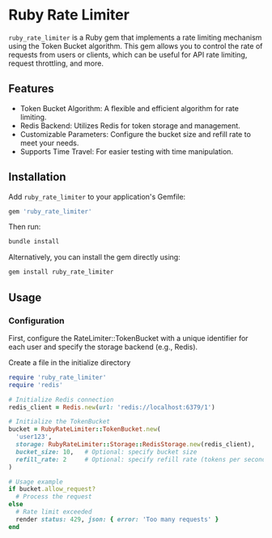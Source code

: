 # Ruby Rate Limiter

`ruby_rate_limiter` is a Ruby gem that implements a rate limiting mechanism using the Token Bucket algorithm. This gem allows you to control the rate of requests from users or clients, which can be useful for API rate limiting, request throttling, and more.

## Features

- Token Bucket Algorithm: A flexible and efficient algorithm for rate limiting.
- Redis Backend: Utilizes Redis for token storage and management.
- Customizable Parameters: Configure the bucket size and refill rate to meet your needs.
- Supports Time Travel: For easier testing with time manipulation.

## Installation

Add `ruby_rate_limiter` to your application's Gemfile:

```ruby
gem 'ruby_rate_limiter'

```

Then run:

```ruby
bundle install
```

Alternatively, you can install the gem directly using:

```ruby
gem install ruby_rate_limiter
```

## Usage

### Configuration

First, configure the RateLimiter::TokenBucket with a unique identifier for each user and specify the storage backend (e.g., Redis).

Create a file in the initialize directory

```ruby
require 'ruby_rate_limiter'
require 'redis'

# Initialize Redis connection
redis_client = Redis.new(url: 'redis://localhost:6379/1')

# Initialize the TokenBucket
bucket = RubyRateLimiter::TokenBucket.new(
  'user123',
  storage: RubyRateLimiter::Storage::RedisStorage.new(redis_client),
  bucket_size: 10,   # Optional: specify bucket size
  refill_rate: 2     # Optional: specify refill rate (tokens per second)
)

# Usage example
if bucket.allow_request?
  # Process the request
else
  # Rate limit exceeded
  render status: 429, json: { error: 'Too many requests' }
end

```
